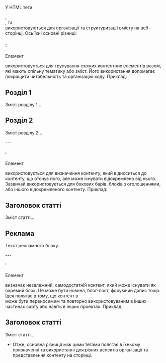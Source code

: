 У HTML теги <section>, <aside>, та <article> використовуються для організації та структуризації вмісту на веб-сторінці. Ось їхні основні різниці:

# <section>:

Елемент <section> використовується для групування схожих контентних елементів разом, які мають спільну тематику або зміст.
Його використання допомагає покращити читабельність та організацію коду.
Приклад:
<section>
   <h2>Розділ 1</h2>
   <p>Зміст розділу 1...</p>
</section>

<section>
   <h2>Розділ 2</h2>
   <p>Зміст розділу 2...</p>
</section>
---

# <aside>:

Елемент <aside> використовується для визначення контенту, який відноситься до контенту, що оточує його, але може існувати відокремлено від нього.
Зазвичай використовується для бокових барів, блоків з оголошеннями, або іншого відокремленого контенту.
Приклад:
<article>
   <h2>Заголовок статті</h2>
   <p>Зміст статті...</p>
</article>

<aside>
   <h2>Реклама</h2>
   <p>Текст рекламного блоку...</p>
</aside>
---

# <article>:

Елемент <article> визначає незалежний, самодостатній контент, який може існувати як окремий блок. Це може бути новина, блог-пост, форумний допис тощо.
Ідея полягає в тому, що контент в <article> може бути переносимим та повторно використовуваним в інших частинах сайту або навіть в інших проектах.
Приклад:
<article>
   <h2>Заголовок статті</h2>
   <p>Зміст статті...</p>
</article>

* Отже, основна різниця між цими тегами полягає в їхньому призначенні та використанні для різних аспектів організації та представлення контенту на сторінці.
